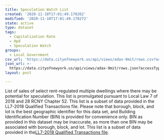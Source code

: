 ```yaml
---
title: Speculation Watch List
created: '2020-11-10T17:01:49.170262'
modified: '2020-11-10T17:01:49.170272'
state: active
type: dataset
tags:
  - Capitalization Rate
  - Hpd
  - Speculation Watch
groups:
  - Local Government
csv_url: 'https://data.cityofnewyork.us/api/views/adax-9mit/rows.csv?accessType=DOWNLOAD'
json_url: >-
  https://data.cityofnewyork.us/api/views/adax-9mit/rows.json?accessType=DOWNLOAD
layout: post

---
```

List of sales of select rent-regulated multiple dwellings where there may be potential for speculation. This list is promulgated pursuant to Local Law 7 of 2018 and 28 RCNY Chapter 52. This list is a subset of data provided in the LL7-2018 Qualified Transactions file. 
Please note that borough, block, and lot is the best geographic identifier for this data set, and Building Identification Number (BIN) is provided for convenience only. BIN as provided in this dataset may be inaccurate, as more than one BIN may be associated with borough, block, and lot.
This list is a subset of data provided in the<a href="https://data.cityofnewyork.us/Housing-Development/Local-Law-7-2018-Qualified-Transactions/8wi4-bsy4">LL7-2018 Qualified Transactions file</a>.
